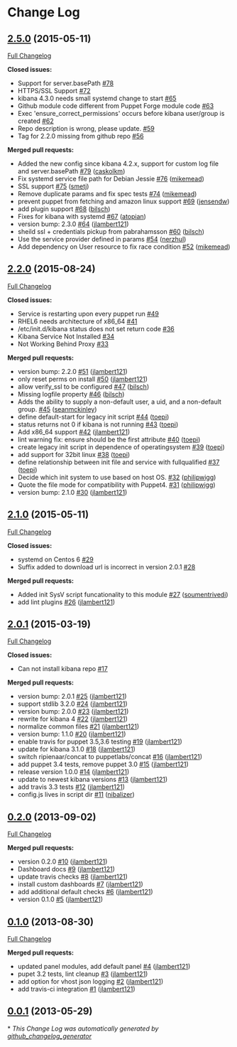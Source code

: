 # Change Log

## [2.5.0](https://github.com/jlambert121/jlambert121-kibana/tree/2.5.0) (2015-05-11)
[Full Changelog](https://github.com/jlambert121/jlambert121-kibana/compare/2.4.0...2.5.0)

**Closed issues:**

- Support for server.basePath [\#78](https://github.com/jlambert121/jlambert121-kibana/issues/78)
- HTTPS/SSL Support [\#72](https://github.com/jlambert121/jlambert121-kibana/issues/72)
- kibana 4.3.0 needs small systemd change to start [\#65](https://github.com/jlambert121/jlambert121-kibana/issues/65)
- Github module code different from Puppet Forge module code [\#63](https://github.com/jlambert121/jlambert121-kibana/issues/63)
- Exec 'ensure\_correct\_permissions' occurs before kibana user/group is created [\#62](https://github.com/jlambert121/jlambert121-kibana/issues/62)
- Repo description is wrong, please update. [\#59](https://github.com/jlambert121/jlambert121-kibana/issues/59)
- Tag for 2.2.0 missing from github repo [\#56](https://github.com/jlambert121/jlambert121-kibana/issues/56)

**Merged pull requests:**

- Added the new config since kibana 4.2.x, support for custom log file and server.basePath [\#79](https://github.com/jlambert121/jlambert121-kibana/pull/79) ([caskolkm](https://github.com/caskolkm))
- Fix systemd service file path for Debian Jessie [\#76](https://github.com/jlambert121/jlambert121-kibana/pull/76) ([mikemead](https://github.com/mikemead))
- SSL support [\#75](https://github.com/jlambert121/jlambert121-kibana/pull/75) ([smetj](https://github.com/smetj))
- Remove duplicate params and fix spec tests [\#74](https://github.com/jlambert121/jlambert121-kibana/pull/74) ([mikemead](https://github.com/mikemead))
- prevent puppet from fetching and amazon linux support [\#69](https://github.com/jlambert121/jlambert121-kibana/pull/69) ([jensendw](https://github.com/jensendw))
- add plugin support [\#68](https://github.com/jlambert121/jlambert121-kibana/pull/68) ([bilsch](https://github.com/bilsch))
- Fixes for kibana with systemd [\#67](https://github.com/jlambert121/jlambert121-kibana/pull/67) ([atopian](https://github.com/atopian))
- version bump: 2.3.0 [\#64](https://github.com/jlambert121/jlambert121-kibana/pull/64) ([jlambert121](https://github.com/jlambert121))
- sheild ssl + credentials pickup from pabrahamsson [\#60](https://github.com/jlambert121/jlambert121-kibana/pull/60) ([bilsch](https://github.com/bilsch))
- Use the service provider defined in params [\#54](https://github.com/jlambert121/jlambert121-kibana/pull/54) ([nerzhul](https://github.com/nerzhul))
- Add dependency on User resource to fix race condition [\#52](https://github.com/jlambert121/jlambert121-kibana/pull/52) ([mikemead](https://github.com/mikemead))

## [2.2.0](https://github.com/jlambert121/jlambert121-kibana/tree/2.2.0) (2015-08-24)
[Full Changelog](https://github.com/jlambert121/jlambert121-kibana/compare/2.1.0...2.2.0)

**Closed issues:**

- Service is restarting upon every puppet run [\#49](https://github.com/jlambert121/jlambert121-kibana/issues/49)
- RHEL6 needs architecture of x86\_64 [\#41](https://github.com/jlambert121/jlambert121-kibana/issues/41)
- /etc/init.d/kibana status does not set return code [\#36](https://github.com/jlambert121/jlambert121-kibana/issues/36)
- Kibana Service Not Installed [\#34](https://github.com/jlambert121/jlambert121-kibana/issues/34)
- Not Working Behind Proxy [\#33](https://github.com/jlambert121/jlambert121-kibana/issues/33)

**Merged pull requests:**

- version bump: 2.2.0 [\#51](https://github.com/jlambert121/jlambert121-kibana/pull/51) ([jlambert121](https://github.com/jlambert121))
- only reset perms on install [\#50](https://github.com/jlambert121/jlambert121-kibana/pull/50) ([jlambert121](https://github.com/jlambert121))
- allow verify\_ssl to be configured [\#47](https://github.com/jlambert121/jlambert121-kibana/pull/47) ([bilsch](https://github.com/bilsch))
- Missing logfile property [\#46](https://github.com/jlambert121/jlambert121-kibana/pull/46) ([bilsch](https://github.com/bilsch))
- Adds the ability to supply a non-default user, a uid, and a non-default group. [\#45](https://github.com/jlambert121/jlambert121-kibana/pull/45) ([seanmckinley](https://github.com/seanmckinley))
- define default-start for legacy init script [\#44](https://github.com/jlambert121/jlambert121-kibana/pull/44) ([toepi](https://github.com/toepi))
- status returns not 0 if kibana is not running [\#43](https://github.com/jlambert121/jlambert121-kibana/pull/43) ([toepi](https://github.com/toepi))
- Add x86\_64 support [\#42](https://github.com/jlambert121/jlambert121-kibana/pull/42) ([jlambert121](https://github.com/jlambert121))
- lint warning fix: ensure should be the first attribute [\#40](https://github.com/jlambert121/jlambert121-kibana/pull/40) ([toepi](https://github.com/toepi))
- create legacy init script in dependence of operatingsystem [\#39](https://github.com/jlambert121/jlambert121-kibana/pull/39) ([toepi](https://github.com/toepi))
- add support for 32bit linux [\#38](https://github.com/jlambert121/jlambert121-kibana/pull/38) ([toepi](https://github.com/toepi))
- define relationship between init file and service with fullqualified [\#37](https://github.com/jlambert121/jlambert121-kibana/pull/37) ([toepi](https://github.com/toepi))
- Decide which init system to use based on host OS. [\#32](https://github.com/jlambert121/jlambert121-kibana/pull/32) ([philipwigg](https://github.com/philipwigg))
- Quote the file mode for compatibility with Puppet4. [\#31](https://github.com/jlambert121/jlambert121-kibana/pull/31) ([philipwigg](https://github.com/philipwigg))
- version bump: 2.1.0 [\#30](https://github.com/jlambert121/jlambert121-kibana/pull/30) ([jlambert121](https://github.com/jlambert121))

## [2.1.0](https://github.com/jlambert121/jlambert121-kibana/tree/2.1.0) (2015-05-11)
[Full Changelog](https://github.com/jlambert121/jlambert121-kibana/compare/2.0.1...2.1.0)

**Closed issues:**

- systemd on Centos 6 [\#29](https://github.com/jlambert121/jlambert121-kibana/issues/29)
- Suffix added to download url is incorrect in version 2.0.1 [\#28](https://github.com/jlambert121/jlambert121-kibana/issues/28)

**Merged pull requests:**

- Added init SysV script funcationality to this module [\#27](https://github.com/jlambert121/jlambert121-kibana/pull/27) ([soumentrivedi](https://github.com/soumentrivedi))
- add lint plugins [\#26](https://github.com/jlambert121/jlambert121-kibana/pull/26) ([jlambert121](https://github.com/jlambert121))

## [2.0.1](https://github.com/jlambert121/jlambert121-kibana/tree/2.0.1) (2015-03-19)
[Full Changelog](https://github.com/jlambert121/jlambert121-kibana/compare/0.2.0...2.0.1)

**Closed issues:**

- Can not install kibana repo [\#17](https://github.com/jlambert121/jlambert121-kibana/issues/17)

**Merged pull requests:**

- version bump: 2.0.1 [\#25](https://github.com/jlambert121/jlambert121-kibana/pull/25) ([jlambert121](https://github.com/jlambert121))
- support stdlib 3.2.0 [\#24](https://github.com/jlambert121/jlambert121-kibana/pull/24) ([jlambert121](https://github.com/jlambert121))
- version bump: 2.0.0 [\#23](https://github.com/jlambert121/jlambert121-kibana/pull/23) ([jlambert121](https://github.com/jlambert121))
- rewrite for kibana 4 [\#22](https://github.com/jlambert121/jlambert121-kibana/pull/22) ([jlambert121](https://github.com/jlambert121))
- normalize common files [\#21](https://github.com/jlambert121/jlambert121-kibana/pull/21) ([jlambert121](https://github.com/jlambert121))
- version bump: 1.1.0 [\#20](https://github.com/jlambert121/jlambert121-kibana/pull/20) ([jlambert121](https://github.com/jlambert121))
- enable travis for puppet 3.5,3.6 testing [\#19](https://github.com/jlambert121/jlambert121-kibana/pull/19) ([jlambert121](https://github.com/jlambert121))
- update for kibana 3.1.0 [\#18](https://github.com/jlambert121/jlambert121-kibana/pull/18) ([jlambert121](https://github.com/jlambert121))
- switch ripienaar/concat to puppetlabs/concat [\#16](https://github.com/jlambert121/jlambert121-kibana/pull/16) ([jlambert121](https://github.com/jlambert121))
- add puppet 3.4 tests, remove puppet 3.0 [\#15](https://github.com/jlambert121/jlambert121-kibana/pull/15) ([jlambert121](https://github.com/jlambert121))
- release version 1.0.0 [\#14](https://github.com/jlambert121/jlambert121-kibana/pull/14) ([jlambert121](https://github.com/jlambert121))
- update to newest kibana versions [\#13](https://github.com/jlambert121/jlambert121-kibana/pull/13) ([jlambert121](https://github.com/jlambert121))
- add travis 3.3 tests [\#12](https://github.com/jlambert121/jlambert121-kibana/pull/12) ([jlambert121](https://github.com/jlambert121))
- config.js lives in script dir [\#11](https://github.com/jlambert121/jlambert121-kibana/pull/11) ([nibalizer](https://github.com/nibalizer))

## [0.2.0](https://github.com/jlambert121/jlambert121-kibana/tree/0.2.0) (2013-09-02)
[Full Changelog](https://github.com/jlambert121/jlambert121-kibana/compare/0.1.0...0.2.0)

**Merged pull requests:**

- version 0.2.0 [\#10](https://github.com/jlambert121/jlambert121-kibana/pull/10) ([jlambert121](https://github.com/jlambert121))
- Dashboard docs [\#9](https://github.com/jlambert121/jlambert121-kibana/pull/9) ([jlambert121](https://github.com/jlambert121))
- update travis checks [\#8](https://github.com/jlambert121/jlambert121-kibana/pull/8) ([jlambert121](https://github.com/jlambert121))
- install custom dashboards [\#7](https://github.com/jlambert121/jlambert121-kibana/pull/7) ([jlambert121](https://github.com/jlambert121))
- add additional default checks [\#6](https://github.com/jlambert121/jlambert121-kibana/pull/6) ([jlambert121](https://github.com/jlambert121))
- version 0.1.0 [\#5](https://github.com/jlambert121/jlambert121-kibana/pull/5) ([jlambert121](https://github.com/jlambert121))

## [0.1.0](https://github.com/jlambert121/jlambert121-kibana/tree/0.1.0) (2013-08-30)
[Full Changelog](https://github.com/jlambert121/jlambert121-kibana/compare/0.0.1...0.1.0)

**Merged pull requests:**

- updated panel modules, add default panel [\#4](https://github.com/jlambert121/jlambert121-kibana/pull/4) ([jlambert121](https://github.com/jlambert121))
- pupet 3.2 tests, lint cleanup [\#3](https://github.com/jlambert121/jlambert121-kibana/pull/3) ([jlambert121](https://github.com/jlambert121))
- add option for vhost json logging [\#2](https://github.com/jlambert121/jlambert121-kibana/pull/2) ([jlambert121](https://github.com/jlambert121))
- add travis-ci integration [\#1](https://github.com/jlambert121/jlambert121-kibana/pull/1) ([jlambert121](https://github.com/jlambert121))

## [0.0.1](https://github.com/jlambert121/jlambert121-kibana/tree/0.0.1) (2013-05-29)


\* *This Change Log was automatically generated by [github_changelog_generator](https://github.com/skywinder/Github-Changelog-Generator)*
